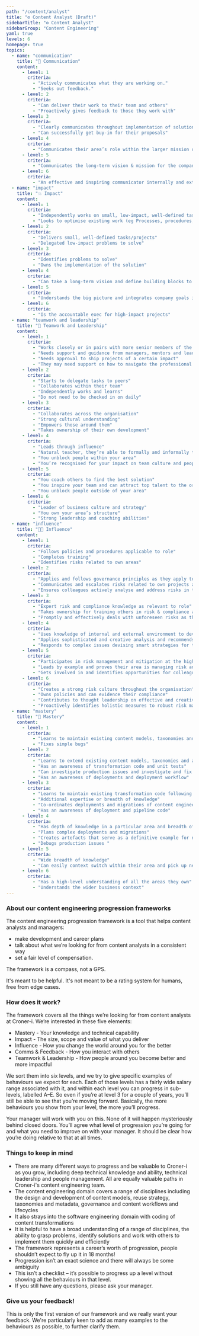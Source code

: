 ```yaml
---
path: "/content/analyst"
title: "⚙️ Content Analyst (Draft)"
sidebarTitle: "⚙️ Content Analyst"
sidebarGroup: "Content Engineering"
yaml: true
levels: 6
homepage: true
topics:
  - name: "communication"
    title: "💬 Communication"
    content:
      - level: 1
        criteria:
          - "Actively communicates what they are working on."
          - "Seeks out feedback."
      - level: 2
        criteria:
          - "Can deliver their work to their team and others"
          - "Proactively gives feedback to those they work with"
      - level: 3
        criteria:
          - "Clearly communicates throughout implementation of solutions"
          - "Can successfully get buy-in for their proposals"
      - level: 4
        criteria:
          - "Communicates their area’s role within the larger mission of the company"
      - level: 5
        criteria:
          - "Communicates the long-term vision & mission for the company and their area"
      - level: 6
        criteria:
          - "An effective and inspiring communicator internally and externally"
  - name: "impact"
    title: "💥 Impact"
    content:
      - level: 1
        criteria:
          - "Independently works on small, low-impact, well-defined task"
          - "Looks to optimise existing work (eg Processes, procedures, products, etc)"
      - level: 2
        criteria:
          - "Delivers small, well-defined tasks/projects"
          - "Delegated low-impact problems to solve"
      - level: 3
        criteria:
          - "Identifies problems to solve"
          - "Owns the implementation of the solution"
      - level: 4
        criteria:
          - "Can take a long-term vision and define building blocks to get there"
      - level: 5
        criteria:
          - "Understands the big picture and integrates company goals into their area"
      - level: 6
        criteria:
          - "Is the accountable exec for high-impact projects"
  - name: "teamwork and leadership"
    title: "🤝 Teamwork and Leadership"
    content:
      - level: 1
        criteria:
          - "Works closely or in pairs with more senior members of the team when facing tasks for the first time"
          - "Needs support and guidance from managers, mentors and leads"
          - "Needs approval to ship projects of a certain impact"
          - "They may need support on how to navigate the professional environment"
      - level: 2
        criteria:
          - "Starts to delegate tasks to peers"
          - "Collaborates within their team"
          - "Independently works and learns"
          - "Do not need to be checked in on daily"
      - level: 3
        criteria:
          - "Collaborates across the organisation"
          - "Strong cultural understanding"
          - "Empowers those around them"
          - "Takes ownership of their own development"
      - level: 4
        criteria:
          - "Leads through influence"
          - "Natural teacher, they’re able to formally and informally teach those around them"
          - "You unblock people within your area"
          - "You’re recognised for your impact on team culture and people want to work with you"
      - level: 5
        criteria:
          - "You coach others to find the best solution"
          - "You inspire your team and can attract top talent to the organisation"
          - "You unblock people outside of your area"
      - level: 6
        criteria:
          - "Leader of business culture and strategy"
          - "You own your area’s structure"
          - "Strong leadership and coaching abilities"
  - name: "influence"
    title: "👩‍💻 Influence"
    content:
      - level: 1
        criteria:
          - "Follows policies and procedures applicable to role"
          - "Completes training"
          - "Identifies risks related to own areas"
      - level: 2
        criteria:
          - "Applies and follows governance principles as they apply to role"
          - "Communicates and escalates risks related to own projects and business area"
          - "Ensures colleagues actively analyse and address risks in their area"
      - level: 3
        criteria:
          - "Expert risk and compliance knowledge as relevant to role"
          - "Takes ownership for training others in risk & compliance as relevant to their role"
          - "Promptly and effectively deals with unforeseen risks as they arise"
      - level: 4
        criteria:
          - "Uses knowledge of internal and external environment to develop strategy and internal policy"
          - "Applies sophisticated and creative analysis and recommends remediating action"
          - "Responds to complex issues devising smart strategies for the mitigation of risk"
      - level: 5
        criteria:
          - "Participates in risk management and mitigation at the highest industry level"
          - "Leads by example and proves their area is managing risk and compliance within appetite"
          - "Gets involved in and identifies opportunities for colleagues to participate in advisory, strategic, industry bodies to learn and share best practice in their area of business"
      - level: 6
        criteria:
          - "Creates a strong risk culture throughout the organisation"
          - "Owns policies and can evidence their compliance"
          - "Contributes to thought leadership on effective and creative risk management throughout the industry"
          - "Proactively identifies holistic measures to robust risk management and implements them company-wide"
  - name: "mastery"
    title: "🧠 Mastery"
    content:
      - level: 1
        criteria:
          - "Learns to maintain existing content models, taxonomies and application configurations following guidance and training materials"
          - "Fixes simple bugs"
      - level: 2
        criteria:
          - "Learns to extend existing content models, taxonomies and application configurations following guidance and training materials"
          - "Has an awareness of transformation code and unit tests"
          - "Can investigate production issues and investigate and fix simple bugs"
          - "Has an awareness of deployments and deployment workflow"
      - level: 3
        criteria:
          - "Learns to maintain existing transformation code following guidance and training materials"
          - "Additional expertise or breadth of knowledge"
          - "Co-ordinates deployments and migrations of content engineering artefacts"
          - "Has an awareness of deployment and pipeline code"
      - level: 4
        criteria:
          - "Has depth of knowledge in a particular area and breadth of knowledge across their domain"
          - "Plans complex deployments and migrations"
          - "Creates artefacts that serve as a definitive example for new analysts"
          - "Debugs production issues "
      - level: 5
        criteria:
          - "Wide breadth of knowledge"
          - "Can easily context switch within their area and pick up new concepts"
      - level: 6
        criteria:
          - "Has a high-level understanding of all the areas they own"
          - "Understands the wider business context"
---
```

### About our content engineering progression frameworks
The content engineering progression framework is a tool that helps content analysts and managers:
- make development and career plans
- talk about what we’re looking for from content analysts in a consistent way
- set a fair level of compensation.

The framework is a compass, not a GPS.

It's meant to be helpful. It's not meant to be a rating system for humans, free from edge cases.

### How does it work?
The framework covers all the things we’re looking for from content analysts at Croner-i. We’re interested in these five elements:
- Mastery - Your knowledge and technical capability
- Impact - The size, scope and value of what you deliver
- Influence - How you change the world around you for the better
- Comms & Feedback - How you interact with others
- Teamwork & Leadership - How people around you become better and more impactful

We sort them into six levels, and we try to give specific examples of behaviours we expect for each. Each of those levels has a fairly wide salary range associated with it, and within each level you can progress in sub-levels, labelled A–E. So even if you’re at level 3 for a couple of years, you’ll still be able to see that you’re moving forward. Basically, the more behaviours you show from your level, the more you’ll progress.

Your manager will work with you on this. None of it will happen mysteriously behind closed doors. You’ll agree what level of progression you’re going for and what you need to improve on with your manager. It should be clear how you’re doing relative to that at all times.

### Things to keep in mind
- There are many different ways to progress and be valuable to Croner-i as you grow, including deep technical knowledge and ability, technical leadership and people management. All are equally valuable paths in Croner-i's content engineering team.
- The content engineering domain covers a range of disciplines including the design and development of content models, reuse strategy, taxonomies and metadata, governance and content workflows and lifecycles
- It also strays into the software engineering domain with coding of content transformations 
- It is helpful to have a broad understanding of a range of disciplines, the ability to grasp problems, identify solutions and work with others to implement them quickly and efficiently
- The framework represents a career’s worth of progression, people shouldn’t expect to fly up it in 18 months!
- Progression isn’t an exact science and there will always be some ambiguity 
- This isn’t a checklist – it’s possible to progress up a level without showing all the behaviours in that level.
- If you still have any questions, please ask your manager.

### Give us your feedback!
This is only the first version of our framework and we really want your feedback.
We're particularly keen to add as many examples to the behaviours as possible, to further clarify them.